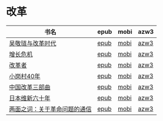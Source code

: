 # 改革

| 书名 | epub | mobi | azw3 |
| --- | --- | --- | --- |
| [吴敬琏与改革时代](http://ct.dalanmei.com/f/31084289-771241503-c67fef) | [epub](http://ct.dalanmei.com/f/31084289-771241503-c67fef) | [mobi](http://ct.dalanmei.com/f/31084289-771230157-34a23e) | [azw3](http://ct.dalanmei.com/f/31084289-771233714-d4dec4) |
| [增长危机](http://ct.dalanmei.com/f/31084289-572113895-22b4df) | [epub](http://ct.dalanmei.com/f/31084289-572113895-22b4df) | [mobi](http://ct.dalanmei.com/f/31084289-571715357-4116e7) | [azw3](http://ct.dalanmei.com/f/31084289-572122057-8c701f) |
| [改革者](http://ct.dalanmei.com/f/31084289-571736784-ab11e1) | [epub](http://ct.dalanmei.com/f/31084289-571736784-ab11e1) | [mobi](http://ct.dalanmei.com/f/31084289-571605697-bc65d7) | [azw3](http://ct.dalanmei.com/f/31084289-571915453-1f813d) |
| [小岗村40年](http://ct.dalanmei.com/f/31084289-571737545-9d29dd) | [epub](http://ct.dalanmei.com/f/31084289-571737545-9d29dd) | [mobi](http://ct.dalanmei.com/f/31084289-571603794-fe598d) | [azw3](http://ct.dalanmei.com/f/31084289-571916637-74f47d) |
| [中国改革三部曲](http://ct.dalanmei.com/f/31084289-572121120-228c91) | [epub](http://ct.dalanmei.com/f/31084289-572121120-228c91) | [mobi](http://ct.dalanmei.com/f/31084289-571595986-e56f37) | [azw3](http://ct.dalanmei.com/f/31084289-571977930-bc3c4a) |
| [日本维新六十年](http://ct.dalanmei.com/f/31084289-571806312-0544d4) | [epub](http://ct.dalanmei.com/f/31084289-571806312-0544d4) | [mobi](http://ct.dalanmei.com/f/31084289-571538057-635540) | [azw3](http://ct.dalanmei.com/f/31084289-571991645-4ecb3b) |
| [两面之词：关于革命问题的通信](http://ct.dalanmei.com/f/31084289-571922997-753307) | [epub](http://ct.dalanmei.com/f/31084289-571922997-753307) | [mobi](http://ct.dalanmei.com/f/31084289-571559500-c50317) | [azw3](http://ct.dalanmei.com/f/31084289-572076959-568ed3) |
